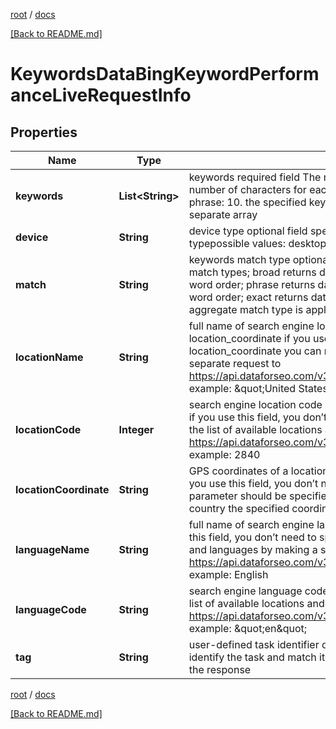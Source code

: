[root](./../ "root") / [docs](./ "docs")

[[Back to README.md]](./../README.md "[Back to README.md]")

# KeywordsDataBingKeywordPerformanceLiveRequestInfo

## Properties

| Name | Type | Description | Notes |
|------------ | ------------- | ------------- | -------------|
|**keywords** | **List&lt;String&gt;** | keywords required field The maximum number of keywords you can specify: 2500. The maximum number of characters for each keyword: 80. The maximum number of words for each keyword phrase: 10. the specified keywords will be converted to lowercase, data will be provided in a separate array |  [optional] |
|**device** | **String** | device type optional field specify this field if you want to get the data for a particular device typepossible values: desktop, mobile, tablet, all default value: all |  [optional] |
|**match** | **String** | keywords match type optional field can take the following values: aggregate returns data across all match types; broad returns data for all user queries containing the specified keyword with varying word order; phrase returns data for all user queries containing the specified keyword with identical word order; exact returns data for user query that matches the specified keyword;Note: the aggregate match type is applied by default |  [optional] |
|**locationName** | **String** | full name of search engine location required field if you don’t specify location_code or location_coordinate if you use this field, you don’t need to specify location_code or location_coordinate you can receive the list of available locations and languages by making a separate request to https://api.dataforseo.com/v3/keywords_data/bing/keyword_performance/locations_and_languages example: \&quot;United States\&quot; |  [optional] |
|**locationCode** | **Integer** | search engine location code required field if you don’t specify location_name or location_coordinate if you use this field, you don’t need to specify location_name or location_coordinate you can receive the list of available locations and languages by making a separate request to https://api.dataforseo.com/v3/keywords_data/bing/keyword_performance/locations_and_languages example: 2840 |  [optional] |
|**locationCoordinate** | **String** | GPS coordinates of a location required field if you don’t specify location_name or location_code if you use this field, you don’t need to specify location_name or location_code location_coordinate parameter should be specified in the “latitude,longitude” format the data will be provided for the country the specified coordinates belong to example: 52.6178549,-155.352142 |  [optional] |
|**languageName** | **String** | full name of search engine language required field if you don’t specify language_code if you use this field, you don’t need to specify language_code you can receive the list of available locations and languages by making a separate request to https://api.dataforseo.com/v3/keywords_data/bing/keyword_performance/locations_and_languages example: English |  [optional] |
|**languageCode** | **String** | search engine language code required field if you don’t specify language_name you can receive the list of available locations and languages by making a separate request to https://api.dataforseo.com/v3/keywords_data/bing/keyword_performance/locations_and_languages example: \&quot;en\&quot; |  [optional] |
|**tag** | **String** | user-defined task identifier optional field the character limit is 255 you can use this parameter to identify the task and match it with the result you will find the specified tag value in the data object of the response |  [optional] |

[root](./../ "root") / [docs](./ "docs")

[[Back to README.md]](./../README.md "[Back to README.md]")
